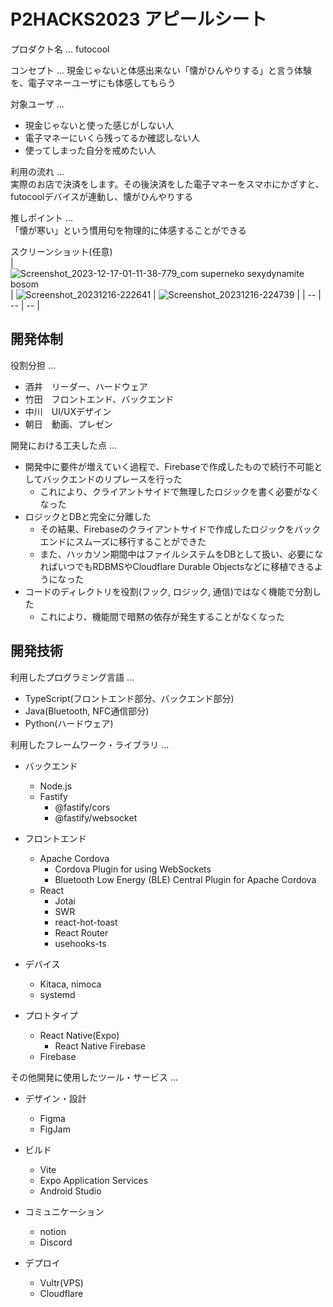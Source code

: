 # P2HACKS2023 アピールシート 

プロダクト名
  ... 
futocool

コンセプト
  ... 
現金じゃないと体感出来ない「懐がひんやりする」と言う体験を、電子マネーユーザにも体感してもらう

対象ユーザ
  ...  
- 現金じゃないと使った感じがしない人
- 電子マネーにいくら残ってるか確認しない人
- 使ってしまった自分を戒めたい人

利用の流れ
  ...  
実際のお店で決済をします。その後決済をした電子マネーをスマホにかざすと、futocoolデバイスが連動し、懐がひんやりする

推しポイント
  ...  
「懐が寒い」という慣用句を物理的に体感することができる

スクリーンショット(任意)  
| ![Screenshot_2023-12-17-01-11-38-779_com superneko sexydynamite bosom](https://github.com/p2hacks2023/post-03/assets/79957387/3622250a-0fee-4915-8222-27e65e76b639) | ![Screenshot_20231216-222641](https://github.com/p2hacks2023/post-03/assets/79957387/d70bb885-25c7-4503-9770-3c97cb800a8c) | ![Screenshot_20231216-224739](https://github.com/p2hacks2023/post-03/assets/79957387/112da47e-d865-41d2-bcb7-c704ffa8250e) |
| -- | -- | -- |

## 開発体制  

役割分担
  ...  
- 酒井　リーダー、ハードウェア
- 竹田　フロントエンド、バックエンド
- 中川　UI/UXデザイン
- 朝日　動画、プレゼン

開発における工夫した点  ...  
- 開発中に要件が増えていく過程で、Firebaseで作成したもので続行不可能としてバックエンドのリプレースを行った
  - これにより、クライアントサイドで無理したロジックを書く必要がなくなった
- ロジックとDBと完全に分離した
  - その結果、Firebaseのクライアントサイドで作成したロジックをバックエンドにスムーズに移行することができた
  - また、ハッカソン期間中はファイルシステムをDBとして扱い、必要になればいつでもRDBMSやCloudflare Durable Objectsなどに移植できるようになった
- コードのディレクトリを役割(フック, ロジック, 通信)ではなく機能で分割した
  - これにより、機能間で暗黙の依存が発生することがなくなった

## 開発技術 

利用したプログラミング言語
  ...  
- TypeScript(フロントエンド部分、バックエンド部分)
- Java(Bluetooth, NFC通信部分)
- Python(ハードウェア)

利用したフレームワーク・ライブラリ
  ...  
- バックエンド
  - Node.js
  - Fastify
    - @fastify/cors
    - @fastify/websocket

- フロントエンド
  - Apache Cordova
    - Cordova Plugin for using WebSockets
    - Bluetooth Low Energy (BLE) Central Plugin for Apache Cordova
  - React
    - Jotai
    - SWR
    - react-hot-toast
    - React Router
    - usehooks-ts

- デバイス
  - Kitaca, nimoca
  - systemd

- プロトタイプ
  - React Native(Expo)
    - React Native Firebase
  - Firebase

その他開発に使用したツール・サービス
  ...
- デザイン・設計
  - Figma
  - FigJam

- ビルド
  - Vite
  - Expo Application Services
  - Android Studio

- コミュニケーション
  - notion
  - Discord

- デプロイ
  - Vultr(VPS)
  - Cloudflare
